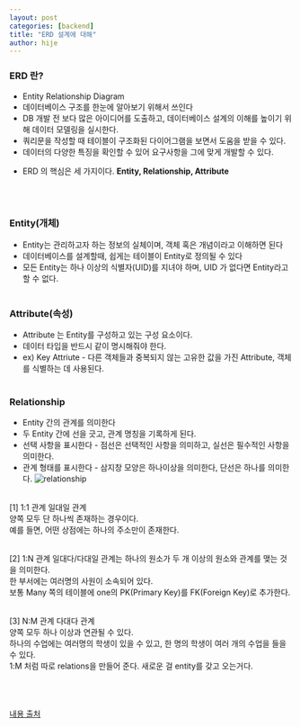 ```yaml
---
layout: post
categories: [backend]
title: "ERD 설계에 대해"
author: hije
---
```

### ERD 란?
* Entity Relationship Diagram
* 데이터베이스 구조를 한눈에 알아보기 위해서 쓰인다
* DB 개발 전 보다 많은 아이디어를 도출하고, 데이터베이스 설계의 이해를 높이기 위해 데이터 모델링을 실시한다.
* 쿼리문을 작성할 때 테이블이 구조화된 다이어그램을 보면서 도움을 받을 수 있다.
* 데이터의 다양한 특징을 확인할 수 있어 요구사항을 그에 맞게 개발할 수 있다.
- ERD 의 핵심은 세 가지이다. **Entity, Relationship, Attribute**

<br/><br/>

### Entity(개체)
* Entity는 관리하고자 하는 정보의 실체이며, 객체 혹은 개념이라고 이해하면 된다
* 데이터베이스를 설계할때, 쉽게는 테이블이 Entity로 정의될 수 있다
* 모든 Entity는 하나 이상의 식별자(UID)를 지녀야 하며, UID 가 없다면 Entity라고 할 수 없다.
<br/><br/>

### Attribute(속성)
* Attribute 는 Entity를 구성하고 있는 구성 요소이다.
* 데이터 타입을 반드시 같이 명시해줘야 한다.
* ex) Key Attriute - 다른 객체들과 중복되지 않는 고유한 값을 가진 Attribute, 객체를 식별하는 데 사용된다.
<br/><br/>

### Relationship
* Entity 간의 관계를 의미한다
* 두 Entity 간에 선을 긋고, 관계 명칭을 기록하게 된다.
* 선택 사항을 표시한다 - 점선은 선택적인 사항을 의미하고, 실선은 필수적인 사항을 의미한다.
* 관계 형태를 표시한다 - 삼지창 모양은 하나이상을 의미한다, 단선은 하나를 의미한다.
![relationship](https://img1.daumcdn.net/thumb/R1280x0/?scode=mtistory2&fname=https%3A%2F%2Fblog.kakaocdn.net%2Fdn%2FRK1UM%2FbtrtLVX76Ow%2FQkL6mrbBHs8YLC8OnkvIdK%2Fimg.jpg)
<br/><br/>

[1] 1:1 관계
일대일 관계  
양쪽 모두 단 하나씩 존재하는 경우이다.  
예를 들면, 어떤 상점에는 하나의 주소만이 존재한다.
<br/><br/>

[2] 1:N 관계
일대다/다대일 관계는 하나의 원소가 두 개 이상의 원소와 관계를 맺는 것을 의미한다.  
한 부서에는 여러명의 사원이 소속되어 있다.  
보통 Many 쪽의 테이블에 one의 PK(Primary Key)를 FK(Foreign Key)로 추가한다.
<br/><br/>


[3] N:M 관계
다대다 관계  
양쪽 모두 하나 이상과 연관될 수 있다.  
하나의 수업에는 여러명의 학생이 있을 수 있고, 한 명의 학생이 여러 개의 수업을 들을 수 있다.  
1:M 처럼 따로 relations을 만들어 준다. 새로운 걸 entity를 갖고 오는거다.
<br/><br/>
<br/><br/>

[내용 출처](https://mslilsunshine.tistory.com/164)



